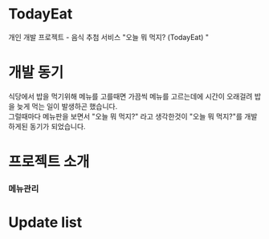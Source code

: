 # TodayEat
개인 개발 프로젝트 - 음식 추첨 서비스 "오늘 뭐 먹지? (TodayEat) "
# 개발 동기
식당에서 밥을 먹기위해 메뉴를 고를때면 가끔씩 메뉴를 고르는데에 시간이 오래걸려 밥을 늦게 먹는 일이 발생하곤 했습니다.<br>
그럴때마다 메뉴판을 보면서 "오늘 뭐 먹지?" 라고 생각한것이 "오늘 뭐 먹지?"를 개발하게된 동기가 되었습니다.
# 프로젝트 소개
### 메뉴관리
# Update list
